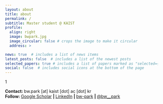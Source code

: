 ```yaml
---
layout: about
title: about
permalink: /
subtitle: Master student @ KAIST
profile:
  align: right
  image: bwpark.jpg
  image_circular: false # crops the image to make it circular
  address: >

news: true  # includes a list of news items
latest_posts: false  # includes a list of the newest posts
selected_papers: true # includes a list of papers marked as "selected={true}"
social: false  # includes social icons at the bottom of the page
---
```

1

<strong>Contact: </strong>
      bw.park [at] kaist [dot] ac [dot] kr
<br>
<strong>Follow: </strong>
      <a href="https://scholar.google.com/citations?user=MWCPYLMAAAAJ&hl" target="_blank" title="Google Scholar"><i class="ai ai-google-scholar"></i> Google Scholar</a>
      <strong> | </strong>
      <a href="https://www.linkedin.com/in/byoungwoo-park-a418391a9/" target="_blank" title="LinkedIn"><i class="fab fa-linkedin"></i> LinkedIn</a>
      <strong> | </strong>
      <a href="https://github.com/bw-park" target="_blank" title="GitHub"><i class="fab fa-github"></i> bw-park</a>
      <strong> | </strong>
      <a href="https://x.com/bw__park" target="_blank" title="GitHub"><i class="fab fa-x-twitter"></i> @bw__park</a>
<br><br>